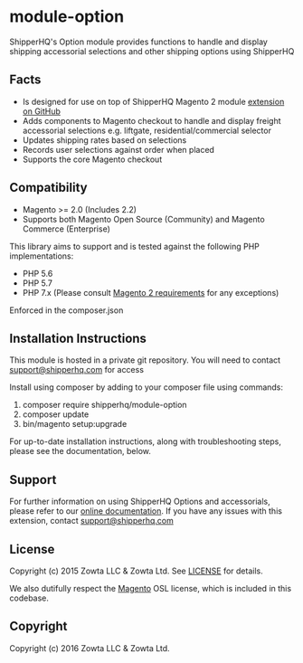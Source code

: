 # module-option
ShipperHQ's Option module provides functions to handle and display shipping accessorial selections and other shipping options using ShipperHQ

Facts
-----
- Is designed for use on top of ShipperHQ Magento 2 module [extension on GitHub](https://github.com/shipperhq/module-shipper)
- Adds components to Magento checkout to handle and display freight accessorial selections e.g. liftgate, residential/commercial selector
- Updates shipping rates based on selections
- Records user selections against order when placed 
- Supports the core Magento checkout

Compatibility
-------------
- Magento >= 2.0 (Includes 2.2) 
- Supports both Magento Open Source (Community) and Magento Commerce (Enterprise) 

This library aims to support and is tested against the following PHP
implementations:

* PHP 5.6
* PHP 5.7
* PHP 7.x (Please consult [Magento 2 requirements](http://devdocs.magento.com/magento-system-requirements.html) for any exceptions)

Enforced in the composer.json

Installation Instructions
-------------------------
This module is hosted in a private git repository. You will need to contact support@shipperhq.com for access

Install using composer by adding to your composer file using commands:

1. composer require shipperhq/module-option
2. composer update
3. bin/magento setup:upgrade

For up-to-date installation instructions, along with troubleshooting steps, please see the documentation, below.

Support
-------
For further information on using ShipperHQ Options and accessorials, please refer to our [online documentation](http://docs.shipperhq.com).
If you have any issues with this extension, contact support@shipperhq.com

License
-------
Copyright (c) 2015 Zowta LLC & Zowta Ltd. See [LICENSE][] for
details.

We also dutifully respect the [Magento][] OSL license, which is included in this codebase.


[license]: LICENSE.md
[magento]: Magento2_LICENSE.md

Copyright
---------
Copyright (c) 2016 Zowta LLC & Zowta Ltd.

